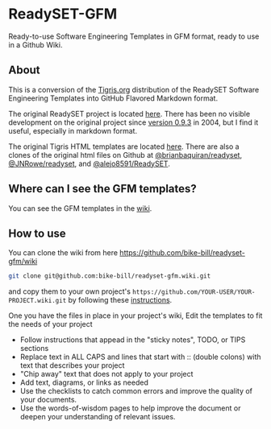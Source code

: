 # ReadySET-GFM
Ready-to-use Software Engineering Templates in GFM format, ready to use in a Github Wiki.

## About
This is a conversion of the [Tigris.org](http://www.tigris.org/) distribution of the ReadySET Software Engineering Templates into GitHub Flavored Markdown format. 

The original ReadySET project is located [here](http://readyset.tigris.org/).  There has been no visible development on the original project since [version 0.9.3](http://readyset.tigris.org/docs/release-notes-0-9-3.html) in 2004, but I find it useful, especially in markdown format.  

The original Tigris HTML templates are located [here](http://readyset.tigris.org/nonav/templates/frameset.html).  There are also a clones of the original html files on Github at [@brianbaquiran/readyset](https://github.com/brianbaquiran/readyset), [@JNRowe/readyset](https://github.com/JNRowe/readyset), and [@alejo8591/ReadySET](https://github.com/alejo8591/ReadySET). 

## Where can I see the GFM templates?
You can see the GFM templates in the [wiki](https://github.com/bike-bill/readyset-gfm/wiki).

## How to use
You can clone the wiki from here
https://github.com/bike-bill/readyset-gfm/wiki

```bash
git clone git@github.com:bike-bill/readyset-gfm.wiki.git
```

and copy them to your own project's 
```https://github.com/YOUR-USER/YOUR-PROJECT.wiki.git```
by following these [instructions](https://help.github.com/articles/adding-and-editing-wiki-pages-locally/).

One you have the files in place in your project's wiki, Edit the templates to fit the needs of your project

- Follow instructions that appead in the "sticky notes", TODO, or TIPS sections
- Replace text in ALL CAPS and lines that start with :: (double colons) with text that describes your project
- "Chip away" text that does not apply to your project
- Add text, diagrams, or links as needed
- Use the checklists to catch common errors and improve the quality of your documents.
- Use the words-of-wisdom pages to help improve the document or deepen your understanding of relevant issues.

